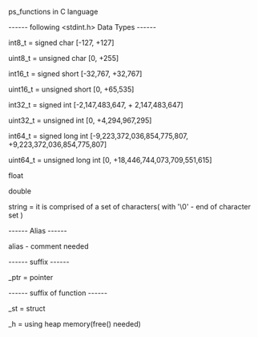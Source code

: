 ps_functions in C language

------ following <stdint.h> Data Types  ------

int8_t = signed char [-127, +127]

uint8_t = unsigned char [0, +255]

int16_t = signed short [-32,767, +32,767]

uint16_t = unsigned short [0, +65,535]

int32_t = signed int [-2,147,483,647, + 2,147,483,647]

uint32_t = unsigned int [0, +4,294,967,295]

int64_t = signed long int [-9,223,372,036,854,775,807, +9,223,372,036,854,775,807]

uint64_t = unsigned long int [0, +18,446,744,073,709,551,615]

float

double

string = it is comprised of a set of characters( with '\0' - end of character set )

------ Alias ------

alias - comment needed

------ suffix ------

_ptr = pointer

------ suffix of function ------

_st = struct

_h = using heap memory(free() needed)
